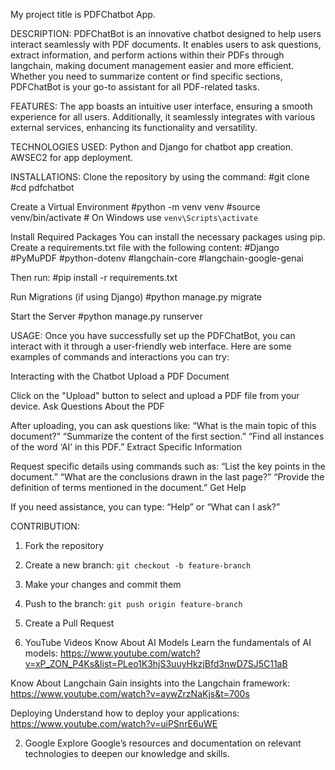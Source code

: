 My project title is PDFChatbot App.

DESCRIPTION:
PDFChatBot is an innovative chatbot designed to help users interact seamlessly with PDF documents. It enables users to ask questions, extract information, and perform actions within their PDFs through langchain, making document management easier and more efficient. Whether you need to summarize content or find specific sections, PDFChatBot is your go-to assistant for all PDF-related tasks.

FEATURES:
The app boasts an intuitive user interface, ensuring a smooth experience for all users. Additionally, it seamlessly integrates with various external services, enhancing its functionality and versatility.

TECHNOLOGIES USED:
Python and Django for chatbot app creation.
AWSEC2 for app deployment.

INSTALLATIONS:
Clone the repository by using the command:
#git clone <repository-url>
#cd pdfchatbot

Create a Virtual Environment
#python -m venv venv
#source venv/bin/activate  # On Windows use `venv\Scripts\activate`

Install Required Packages You can install the necessary packages using pip. Create a requirements.txt file with the following content:
#Django
#PyMuPDF
#python-dotenv
#langchain-core
#langchain-google-genai

Then run:
#pip install -r requirements.txt

Run Migrations (if using Django)
#python manage.py migrate

Start the Server
#python manage.py runserver

USAGE:
Once you have successfully set up the PDFChatBot, you can interact with it through a user-friendly web interface. Here are some examples of commands and interactions you can try:

Interacting with the Chatbot
Upload a PDF Document

Click on the "Upload" button to select and upload a PDF file from your device.
Ask Questions About the PDF

After uploading, you can ask questions like:
“What is the main topic of this document?”
“Summarize the content of the first section.”
“Find all instances of the word ‘AI’ in this PDF.”
Extract Specific Information

Request specific details using commands such as:
“List the key points in the document.”
“What are the conclusions drawn in the last page?”
“Provide the definition of terms mentioned in the document.”
Get Help

If you need assistance, you can type:
“Help” or “What can I ask?”

CONTRIBUTION:
1. Fork the repository
2. Create a new branch: `git checkout -b feature-branch`
3. Make your changes and commit them
4. Push to the branch: `git push origin feature-branch`
5. Create a Pull Request


1. YouTube Videos
Know About AI Models
Learn the fundamentals of AI models:
https://www.youtube.com/watch?v=xP_ZON_P4Ks&list=PLeo1K3hjS3uuyHkzjBfd3nwD7SJ5C11aB

Know About Langchain
Gain insights into the Langchain framework:
https://www.youtube.com/watch?v=aywZrzNaKjs&t=700s

Deploying
Understand how to deploy your applications:
https://www.youtube.com/watch?v=uiPSnrE6uWE

2. Google
Explore Google’s resources and documentation on relevant technologies to deepen our knowledge and skills.
